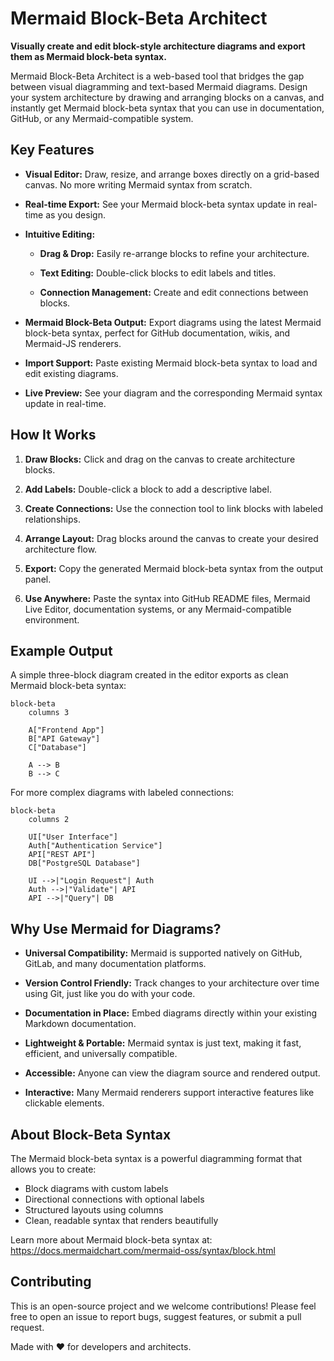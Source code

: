 # Mermaid Block-Beta Architect

**Visually create and edit block-style architecture diagrams and export them as Mermaid block-beta syntax.**

Mermaid Block-Beta Architect is a web-based tool that bridges the gap between visual diagramming and text-based Mermaid diagrams. Design your system architecture by drawing and arranging blocks on a canvas, and instantly get Mermaid block-beta syntax that you can use in documentation, GitHub, or any Mermaid-compatible system.

Key Features
------------

*   **Visual Editor:** Draw, resize, and arrange boxes directly on a grid-based canvas. No more writing Mermaid syntax from scratch.
    
*   **Real-time Export:** See your Mermaid block-beta syntax update in real-time as you design.
    
*   **Intuitive Editing:**
    
    *   **Drag & Drop:** Easily re-arrange blocks to refine your architecture.
        
    *   **Text Editing:** Double-click blocks to edit labels and titles.
        
    *   **Connection Management:** Create and edit connections between blocks.
        
*   **Mermaid Block-Beta Output:** Export diagrams using the latest Mermaid block-beta syntax, perfect for GitHub documentation, wikis, and Mermaid-JS renderers.
    
*   **Import Support:** Paste existing Mermaid block-beta syntax to load and edit existing diagrams.
    
*   **Live Preview:** See your diagram and the corresponding Mermaid syntax update in real-time.
    

How It Works
------------

1.  **Draw Blocks:** Click and drag on the canvas to create architecture blocks.
    
2.  **Add Labels:** Double-click a block to add a descriptive label.
    
3.  **Create Connections:** Use the connection tool to link blocks with labeled relationships.
    
4.  **Arrange Layout:** Drag blocks around the canvas to create your desired architecture flow.
    
5.  **Export:** Copy the generated Mermaid block-beta syntax from the output panel.
    
6.  **Use Anywhere:** Paste the syntax into GitHub README files, Mermaid Live Editor, documentation systems, or any Mermaid-compatible environment.
    

Example Output
--------------

A simple three-block diagram created in the editor exports as clean Mermaid block-beta syntax:

```mermaid
block-beta
    columns 3
    
    A["Frontend App"]
    B["API Gateway"] 
    C["Database"]
    
    A --> B
    B --> C
```

For more complex diagrams with labeled connections:

```mermaid
block-beta
    columns 2
    
    UI["User Interface"]
    Auth["Authentication Service"]
    API["REST API"]
    DB["PostgreSQL Database"]
    
    UI -->|"Login Request"| Auth
    Auth -->|"Validate"| API
    API -->|"Query"| DB
```

Why Use Mermaid for Diagrams?
------------------------------

*   **Universal Compatibility:** Mermaid is supported natively on GitHub, GitLab, and many documentation platforms.
    
*   **Version Control Friendly:** Track changes to your architecture over time using Git, just like you do with your code.
    
*   **Documentation in Place:** Embed diagrams directly within your existing Markdown documentation.
    
*   **Lightweight & Portable:** Mermaid syntax is just text, making it fast, efficient, and universally compatible.
    
*   **Accessible:** Anyone can view the diagram source and rendered output.
    
*   **Interactive:** Many Mermaid renderers support interactive features like clickable elements.

About Block-Beta Syntax
------------------------

The Mermaid block-beta syntax is a powerful diagramming format that allows you to create:

*   Block diagrams with custom labels
*   Directional connections with optional labels
*   Structured layouts using columns
*   Clean, readable syntax that renders beautifully

Learn more about Mermaid block-beta syntax at: https://docs.mermaidchart.com/mermaid-oss/syntax/block.html

Contributing
------------

This is an open-source project and we welcome contributions! Please feel free to open an issue to report bugs, suggest features, or submit a pull request.

Made with ❤️ for developers and architects.